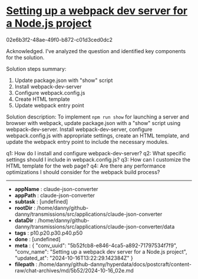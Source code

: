 # [Setting up a webpack dev server for a Node.js project](https://claude.ai/chat/5b52fcb8-e846-4ca5-a892-71797534f7f9)

02e6b3f2-48ae-49f0-b872-c01d3ced0dc2

 Acknowledged. I've analyzed the question and identified key components for the solution.

Solution steps summary:
1. Update package.json with "show" script
2. Install webpack-dev-server
3. Configure webpack.config.js
4. Create HTML template
5. Update webpack entry point

Solution description:
To implement `npm run show` for launching a server and browser with webpack, update package.json with a "show" script using webpack-dev-server. Install webpack-dev-server, configure webpack.config.js with appropriate settings, create an HTML template, and update the webpack entry point to include the necessary modules.

q1: How do I install and configure webpack-dev-server?
q2: What specific settings should I include in webpack.config.js?
q3: How can I customize the HTML template for the web page?
q4: Are there any performance optimizations I should consider for the webpack build process?

---

* **appName** : claude-json-converter
* **appPath** : claude-json-converter
* **subtask** : [undefined]
* **rootDir** : /home/danny/github-danny/transmissions/src/applications/claude-json-converter
* **dataDir** : /home/danny/github-danny/transmissions/src/applications/claude-json-converter/data
* **tags** : p10.p20.p30.p40.p50
* **done** : [undefined]
* **meta** : {
  "conv_uuid": "5b52fcb8-e846-4ca5-a892-71797534f7f9",
  "conv_name": "Setting up a webpack dev server for a Node.js project",
  "updated_at": "2024-10-16T13:22:29.142384Z"
}
* **filepath** : /home/danny/github-danny/hyperdata/docs/postcraft/content-raw/chat-archives/md/5b52/2024-10-16_02e.md